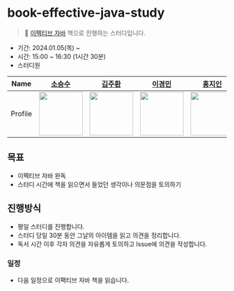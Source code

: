 # book-effective-java-study
> 📔 [이펙티브 자바](https://product.kyobobook.co.kr/detail/S000001033066) 책으로 진행하는 스터디입니다.

- 기간: 2024.01.05(목) ~ 
- 시간: 15:00 ~ 16:30 (1시간 30분)
- 스터디원
  
| Name | <center>[소승수](https://github.com/voidmelody)</center>| <center>[김주환](https://github.com/happyjamy)</center> | <center>[이경민](https://github.com/tidavid1)</center> | <center>[홍지인](https://github.com/JIN-076)</center> |
| --- | --- | --- | --- | --- |
| Profile | <img width="100px" src="https://github.com/voidmelody.png" /> | <img width="100px" src="https://github.com/happyjamy.png" /> | <img width="100px" src="https://github.com/tidavid1.png" /> | <img width="100px" src="https://github.com/JIN-076.png" /> |


## 목표
- 이펙티브 자바 완독
- 스터디 시간에 책을 읽으면서 들었던 생각이나 의문점을 토의하기

## 진행방식
- 평일 스터디를 진행합니다.
- 스터디 당일 30분 동안 그날의 아이템을 읽고 의견을 정리합니다.
- 독서 시간 이후 각자 의견을 자유롭게 토의하고 Issue에 의견을 작성합니다.
  
### 일정
- 다음 일정으로 이팩티브 자바 책을 읽습니다.


